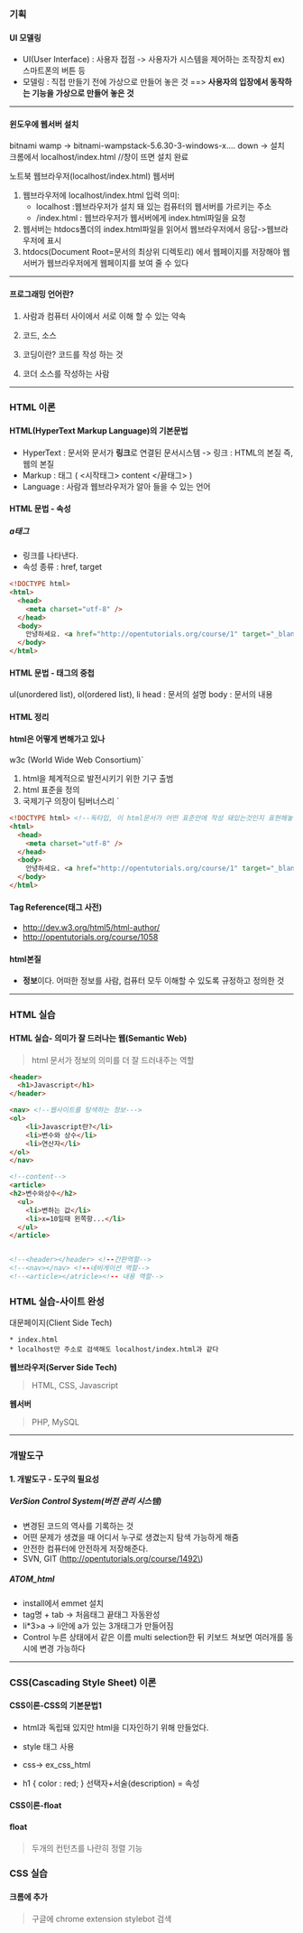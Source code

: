 ### 기획

#### UI 모델링

-	UI(User Interface) : 사용자 접점 -> 사용자가 시스템을 제어하는 조작장치 ex) 스마트폰의 버튼 등
-	모델링 : 직접 만들기 전에 가상으로 만들어 놓은 것 ==> **사용자의 입장에서 동작하는 기능을 가상으로 만들어 놓은 것**

---

#### 윈도우에 웹서버 설치

bitnami wamp -> bitnami-wampstack-5.6.30-3-windows-x.... down -> 설치 크롬에서 localhost/index.html //창이 뜨면 설치 완료

노트북 웹브라우저(localhost/index.html) 웹서버

1.	웹브라우저에 localhost/index.html 입력 의미:
	-	localhost :웹브라우저가 설치 돼 있는 컴퓨터의 웹서버를 가르키는 주소
	-	/index.html : 웹브라우저가 웹서버에게 index.html파일을 요청
2.	웹서버는 htdocs폴더의 index.html파일을 읽어서 웹브라우저에서 응답->웹브라우저에 표시
3.	htdocs(Document Root=문서의 최상위 디렉토리) 에서 웹페이지를 저장해야 웹서버가 웹브라우저에게 웹페이지를 보여 줄 수 있다

---

#### 프로그래밍 언어란?

1.	사람과 컴퓨터 사이에서 서로 이해 할 수 있는 약속

2.	코드, 소스

3.	코딩이란? 코드를 작성 하는 것

4.	코더 소스를 작성하는 사람

---

### HTML 이론

#### HTML(HyperText Markup Language)의 기본문법

-	HyperText : 문서와 문서가 **링크**로 연결된 문서시스템 -> 링크 : HTML의 본질 즉, 웹의 본질
-	Markup : 태그 ( <시작태그> content </끝태그> )
-	Language : 사람과 웹브라우저가 알아 들을 수 있는 언어

#### HTML 문법 - 속성

##### a태그

-	링크를 나타낸다.
-	속성 종류 : href, target

```html
<!DOCTYPE html>
<html>
  <head>
    <meta charset="utf-8" />
  </head>
  <body>
    안녕하세요. <a href="http://opentutorials.org/course/1" target="_blank">생활코딩</a>입니다.
  </body>
</html>
```

#### HTML 문법 - 태그의 중첩

ul(unordered list), ol(ordered list), li head : 문서의 설명 body : 문서의 내용

#### HTML 정리

#### html은 어떻게 변해가고 있나

w3c (World Wide Web Consortium)`
1.  html을 체계적으로 발전시키기 위한 기구 출범
2. html 표준을 정의
3. 국제기구 의장이 팀버너스리
`

```html
<!DOCTYPE html> <!--독타입, 이 html문서가 어떤 표준안에 작성 돼있는것인지 표현해놓은것 이 타입에 따라 태그가 달라진다..-->
<html>
  <head>
    <meta charset="utf-8" />
  </head>
  <body>
    안녕하세요. <a href="http://opentutorials.org/course/1" target="_blank">생활코딩</a>입니다.
  </body>
</html>
```

#### Tag Reference(태그 사전)

-	http://dev.w3.org/html5/html-author/
-	http://opentutorials.org/course/1058

#### html본질

-	**정보**이다. 어떠한 정보를 사람, 컴퓨터 모두 이해할 수 있도록 규정하고 정의한 것

---

### HTML 실습

#### HTML 실습- 의미가 잘 드러나는 웹(Semantic Web)

> html 문서가 정보의 의미를 더 잘 드러내주는 역할

```html
<header>
  <h1>Javascript</h1>
</header>

<nav> <!--웹사이트를 탐색하는 정보--->
<ol>
    <li>Javascript란?</li>
    <li>변수와 상수</li>
    <li>연산자</li>
</ol>
</nav>

<!--content-->
<article>
<h2>변수와상수</h2>
  <ul>
    <li>변하는 값</li>
    <li>x=10일때 왼쪽항...</li>
  </ul>
</article>


<!--<header></header> <!--간판역할-->
<!--<nav></nav> <!--네비게이션 역할-->
<!--<article></atricle><!-- 내용 역할-->
```

### HTML 실습-사이트 완성

대문페이지(Client Side Tech)

```
* index.html
* localhost만 주소로 검색해도 localhost/index.html과 같다
```

**웹브라우저(Server Side Tech)**

> HTML, CSS, Javascript

**웹서버**

> PHP, MySQL

---

### 개발도구

#### 1. 개발도구 - 도구의 필요성

##### VerSion Control System(버전 관리 시스템)

-	변경된 코드의 역사를 기록하는 것
-	어떤 문제가 생겼을 때 어디서 누구로 생겼는지 탐색 가능하게 해줌
-	안전한 컴퓨터에 안전하게 저장해준다.
-	SVN, GIT (http://opentutorials.org/course/1492\)

##### ATOM_html

-	install에서 emmet 설치
-	tag명 + tab -> 처음태그 끝태그 자동완성
-	li*3>a -> li안에 a가 있는 3개태그가 만들어짐
-	Control 누른 상태에서 같은 이름 multi selection한 뒤 키보드 쳐보면 여러개를 동시에 변경 가능하다

---

### CSS(Cascading Style Sheet) 이론

#### CSS이론-CSS의 기본문법1

-	html과 독립돼 있지만 html을 디자인하기 위해 만들었다.
-	style 태그 사용
-	css-> ex_css_html

-	h1 { color : red; } 선택자+서술(description) = 속성

#### CSS이론-float

#### float

> 두개의 컨턴츠를 나란히 정렬 기능

### CSS 실습

#### 크롬에 추가

> 구글에 chrome extension stylebot 검색
